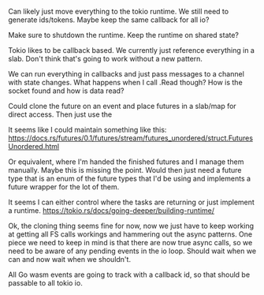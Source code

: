 
Can likely just move everything to the tokio runtime. We still need to generate ids/tokens. Maybe keep the same callback for all io?

Make sure to shutdown the runtime. Keep the runtime on shared state?

Tokio likes to be callback based. We currently just reference everything in a slab. Don't think that's going to work without a new pattern. 

We can run everything in callbacks and just pass messages to a channel with state changes. What happens when I call .Read though? How is the socket found and how is data read?

Could clone the future on an event and place futures in a slab/map for direct access. Then just use the 


It seems like I could maintain something like this: https://docs.rs/futures/0.1/futures/stream/futures_unordered/struct.FuturesUnordered.html

Or equivalent, where I'm handed the finished futures and I manage them manually. Maybe this is missing the point. Would then just need a future type that is an enum of the future types that I'd be using and implements a future wrapper for the lot of them. 

It seems I can either control where the tasks are returning or just implement a runtime. https://tokio.rs/docs/going-deeper/building-runtime/


Ok, the cloning thing seems fine for now, now we just have to keep working at getting all FS calls workings and hammering out the async patterns. One piece we need to keep in mind is that there are now true async calls, so we need to be aware of any pending events in the io loop. Should wait when we can and now wait when we shouldn't.

All Go wasm events are going to track with a callback id, so that should be passable to all tokio io. 
